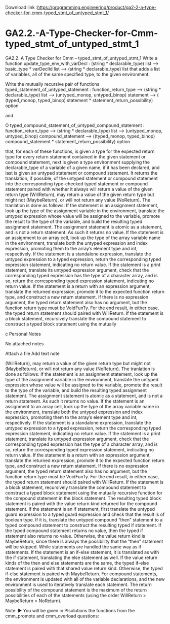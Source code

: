 Download link :https://programming.engineering/product/ga2-2-a-type-checker-for-cmm-typed_stmt_of_untyped_stmt_1/


# GA2.2.-A-Type-Checker-for-Cmm-typed_stmt_of_untyped_stmt_1
GA2.2. A Type Checker for Cmm – typed_stmt_of_untyped_stmt_1
Write a function update_type_env_with_varDecl : (string * declarable_type) list —> basic_type * varDeclId list —> (string * declarable_type) list that adds a list of variables, all of the same specified type, to the given environment.

Write the mutually recursive pair of functions typed_statement_of_untyped_statement : function_return_type —> (string * declarable_type) list —> (untyped_monop, untyped_binop) statement —> ( (typed_monop, typed_binop) statement * statement_return_possibility) option

and

O typed_compound_statement_of_untyped_compound_statement : function_return_type —> (string * declarable_type) list —> (untyped_monop, untyped_binop) compound_statement —> ((typed_monop, typed_binop) compound_statement * statement_return_possibility) option

that, for each of these functions, is given a type for the expected return type for every return statement contained in the given statement or compound statement, next is given a type environment supplying the declarable_type of a variable of a given name, if it has been declared, and last is given an untyped statement or compound statement. It returns the translation, if possible, of the untyped statement or compound statement into the corresponding type-checked typed statement or compound statement paired with whether it always will return a value of the given return type (WillReturn), may return a value of the given return type but might not (MaybeReturn), or will not return any value (NoReturn). The tranlation is done as follows: If the statement is an assignment statement, look up the type of the assignment variable in the environment, translate the untyped expression whose value will be assigned to the variable, promote the result to the type of the variable, and build the resulting typed assignment statement. The assignment statement is atomic as a statement, and is not a return statement. As such it returns no value. If the statement is an assignment to an array cell, look up the type of the array variable name in the environment, translate both the untyped expression and index expression, promoting them to the array’s element type and int, respectively. If the statement is a standalone expression, translate the untyped expression to a typed expression, return the corresponding typed expression statement, indicating no return value. If the statement is a print statement, translate its untyped expression argument, check that the corresponding typed expression has the type of a character array, and is so, return the corresponding typed expression statement, indicating no return value. If the statement is a return with an expression argument, translate the returned expression, promote it to the expected function return type, and construct a new return statement. If there is no expression argument, the typed return statement also has no argument, but the function return type must be VoidFunTy. For the end result, in either case, the typed return statement should paired with WillReturn. If the statement is a block statement, recursively translate the compound statement to construct a typed block statement using the mutually

c Personal Notes

No attached notes

Attach a file Add text note

(WillReturn), may return a value of the given return type but might not (MaybeReturn), or will not return any value (NoReturn). The tranlation is done as follows: If the statement is an assignment statement, look up the type of the assignment variable in the environment, translate the untyped expression whose value will be assigned to the variable, promote the result to the type of the variable, and build the resulting typed assignment statement. The assignment statement is atomic as a statement, and is not a return statement. As such it returns no value. If the statement is an assignment to an array cell, look up the type of the array variable name in the environment, translate both the untyped expression and index expression, promoting them to the array’s element type and int, respectively. If the statement is a standalone expression, translate the untyped expression to a typed expression, return the corresponding typed expression statement, indicating no return value. If the statement is a print statement, translate its untyped expression argument, check that the corresponding typed expression has the type of a character array, and is so, return the corresponding typed expression statement, indicating no return value. If the statement is a return with an expression argument, translate the returned expression, promote it to the expected function return type, and construct a new return statement. If there is no expression argument, the typed return statement also has no argument, but the function return type must be VoidFunTy. For the end result, in either case, the typed return statement should paired with WillReturn. If the statement is a block statement, recursively translate the compound statement to construct a typed block statement using the mutually recursive function for the compound statement in the block statement. The resulting typed block statement is paired with the value return kind returned for the compound statement. If the statement is an if statement, first translate the untyped guard expression to a typed guard expression and check that the result is of boolean type. If it is, translate the untyped compound “then” statement to a typed compound statement to construct the resulting typed if statement. If the typed compound statement returns no value, then the typed if statement also returns no value. Otherwise, the value return kind is MaybeReturn, since there is always the possibility that the “then” statement will be skipped. While statements are handled the same way as if statements. If the statement is an if-else statement, it is translated as with the if statement, translating the else statement as well. If the value return kinds of the then and else statements are the same, the typed if-else statement is paired with that shared value return kind. Otherwise, the typed if-else statement is paired with MaybeReturn. For compound statements, the environment is updated with all of the variable declarations, and the new environment is used to iteratively translate each statement. The return possibility of the compound statement is the maximum of the return possibilities of each of the statements (using the order WillReturn > MaybeReturn > NoReturn).

Note: ► You will be given in Plsolutions the functions from the cmm_promote and cmm_overload questions:
